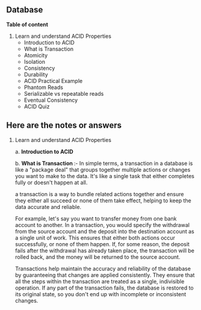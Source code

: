
## Database 
<b>Table of content</b>
<ol> 
    <li>
    Learn and understand ACID Properties
        <ul>
            <li>
            Introduction to ACID 
            </li>
            <li>
            What is Transaction
            </li>
            <li>
            Atomicity
            </li>
            <li>
            Isolation
            </li>
            <li>
            Consistency
            </li>
            <li>
            Durability
            </li>
            <li>
            ACID Practical Example
            </li>
            <li>
            Phantom Reads
            </li>
            <li>
            Serializable vs repeatable reads 
            </li>
            <li>
            Eventual Consistency 
            </li>
            <li>
            ACID Quiz 
            </li>
        </ul>
    </li>
</ol>

## Here are the notes or answers 

1. Learn and understand ACID Properties

    a. <b>Introduction to ACID</b>

    b. <b>What is Transaction </b>:- In simple terms, a transaction in a database is like a "package deal" that groups together multiple actions or changes you want to make to the data. It's like a single task that either completes fully or doesn't happen at all.

    a transaction is a way to bundle related actions together and ensure they either all succeed or none of them take effect, helping to keep the data accurate and reliable.

    For example, let's say you want to transfer money from one bank account to another. In a transaction, you would specify the withdrawal from the source account and the deposit into the destination account as a single unit of work. This ensures that either both actions occur successfully, or none of them happen. If, for some reason, the deposit fails after the withdrawal has already taken place, the transaction will be rolled back, and the money will be returned to the source account.

    Transactions help maintain the accuracy and reliability of the database by guaranteeing that changes are applied consistently. They ensure that all the steps within the transaction are treated as a single, indivisible operation. If any part of the transaction fails, the database is restored to its original state, so you don't end up with incomplete or inconsistent changes.



